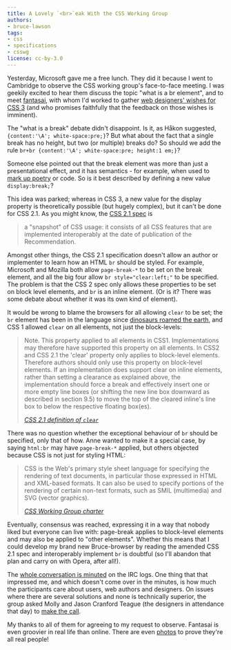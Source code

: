 ```yaml
---
title: A Lovely `<br>`eak With the CSS Working Group
authors:
- bruce-lawson
tags:
- css
- specifications
- csswg
license: cc-by-3.0
---
```


<p>Yesterday, Microsoft gave me a free lunch. They did it because I went to Cambridge to observe the <abbr>CSS</abbr> working group&#39;s face-to-face meeting. I was geekily excited to hear them discuss the topic &quot;what is a br element&quot;, and to meet <a href="http://fantasai.inkedblade.net/">fantasai</a>, with whom I&#39;d worked to gather <a href="http://www.webstandards.org/2008/01/18/tell-the-css-wg-what-you-want-from-css3/">web designers&#39; wishes for CSS 3</a> (and who promises faithfully that the feedback  on those wishes is imminent). </p>
<p>The &quot;what is a break&quot; debate didn&#39;t disappoint. Is it, as Håkon suggested, <code>{content:&#39;\A&#39;; white-space:pre;}</code>? But what about the fact that a single break has no height, but two (or multiple) breaks do? So should we add the rule <code>br+br {content:&#39;\A&#39;; white-space:pre; height:1 em;}</code>?</p>
<p>Someone else pointed out that the break element was more than just a presentational effect, and it has semantics - for example, when used to <a href="http://www.brucelawson.co.uk/2005/what-i-want-from-css-3/">mark up poetry</a> or code. So is it best described by defining a new value <code>display:break;</code>?</p>
<p>This idea was parked; whereas in CSS 3, a new value for the display property is theoretically possible (but hugely complex), but it can&#39;t be done for CSS 2.1. As you might know, the <a href="http://www.w3.org/TR/CSS21/">CSS 2.1 spec</a> is</p>
<blockquote cite="http://www.w3.org/TR/CSS21/">
    <p>a &quot;snapshot&quot; of CSS usage: it consists of all CSS features that are implemented interoperably at the date of publication of the Recommendation.</p>
</blockquote>
<p>Amongst other things, the CSS 2.1 specification doesn&#39;t allow an author or implementer to learn how an <abbr>HTML</abbr> <code>br</code> should be styled. For example, Microsoft and Mozilla both allow <code>page-break-*</code> to be set on the break element, and all the big four allow <code>br style=&quot;clear:left;&quot;</code> to be specified. The problem is that the CSS 2 spec only allows these properties to be set on block level elements, and <code>br</code> is an inline element. (Or is it? There was some debate about whether it was its own kind of element).</p>
<p>It would be wrong to blame the browsers for all allowing <code>clear</code> to be set; the <code>br</code> element has been in the language since <a href="http://www.w3.org/MarkUp/html-spec/L1index.html#BR">dinosaurs roamed the earth</a>, and CSS 1 allowed <code>clear</code> on all elements, not just the block-levels:</p>
<blockquote cite="http://www.w3.org/TR/CSS21/visuren.html#propdef-clear">
    <p>Note. This property applied to all elements in CSS1. Implementations may therefore have supported this property on all elements. In CSS2 and CSS 2.1 the &#39;clear&#39; property only applies to block-level elements. Therefore authors should only use this property on block-level elements. If an implementation does support clear on inline elements, rather than setting a clearance as explained above, the implementation should force a break and effectively insert one or more empty line boxes (or shifting the new line box downward as described in section 9.5) to move the top of the cleared inline&#39;s line box to below the respective floating box(es). </p>
    <cite><a href="http://www.w3.org/TR/CSS21/visuren.html#propdef-clear">CSS 2.1 definition of <code>clear</code></a></cite></blockquote>
<p>There was no question whether the exceptional behaviour of <code>br</code> should be specified, only that of how. Anne wanted to make it a special case, by saying <code>html:br</code> may have <code>page-break-*</code> applied, but others objected because CSS is not just for styling <abbr>HTML</abbr>:</p>
<blockquote cite="http://www.w3.org/Style/2004/css-charter-long">
    <p>CSS is the Web&#39;s primary style sheet language for specifying the rendering of text documents, in particular those expressed in HTML and XML-based formats. It can also be used to specify portions of the rendering of certain non-text formats, such as SMIL (multimedia) and SVG (vector graphics).</p>
    <cite><a href="http://www.w3.org/Style/2004/css-charter-long">CSS Working Group charter</a></cite></blockquote>
<p>Eventually, consensus was reached,  expressing it in a way that nobody liked but everyone can live with:  page-break applies to block-level elements and may
    also be applied to &quot;other elements&quot;. Whether this means that I could develop my brand new Bruce-browser by reading the amended CSS 2.1 spec and interoperably implement <code>br</code> is doubtful (so I&#39;ll abandon that plan and carry on with Opera, after all!). </p>
<p>The <a href="http://krijnhoetmer.nl/irc-logs/css/20080820">whole conversation is minuted</a> on the <abbr>IRC</abbr> logs. One thing that that impressed me, and which doesn&#39;t come over in the minutes, is how much the participants  care about users, web authors and designers. On issues where there  are several solutions and none is technically  superior, the group asked Molly and Jason Cranford Teague (the designers in attendance that day) to <a href="http://krijnhoetmer.nl/irc-logs/css/20080820#l-276">make the call</a>.</p>
<p>My thanks to all of them for agreeing to my request to observe. Fantasai is even groovier in real life than online. There are even <a href="http://www.flickr.com/photos/57639831@N00/tags/csswg/">photos</a> to prove they&#39;re all real people!</p>
